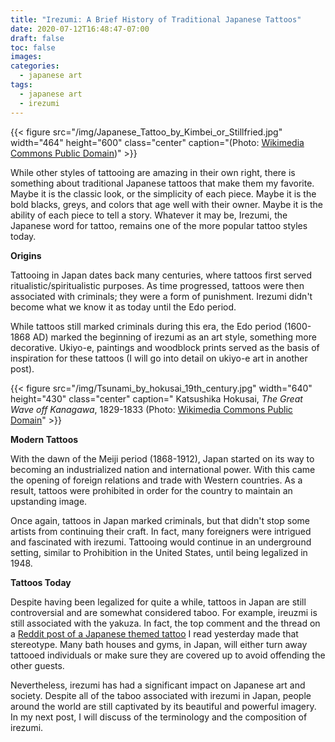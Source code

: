 ```yaml
---
title: "Irezumi: A Brief History of Traditional Japanese Tattoos"
date: 2020-07-12T16:48:47-07:00
draft: false
toc: false
images:
categories:
  - japanese art
tags:
  - japanese art
  - irezumi
---
```


{{< figure src="/img/Japanese_Tattoo_by_Kimbei_or_Stillfried.jpg" width="464" height="600" class="center" caption="(Photo: [Wikimedia Commons Public Domain](https://commons.wikimedia.org/wiki/File:Japanese_Tattoo_by_Kimbei_or_Stillfried.jpg))" >}}

While other styles of tattooing are amazing in their own right, there is something about traditional Japanese tattoos that make them my favorite. Maybe it is the classic look, or the simplicity of each piece. Maybe it is the bold blacks, greys, and colors that age well with their owner. Maybe it is the ability of each piece to tell a story. Whatever it may be, Irezumi, the Japanese word for tattoo, remains one of the more popular tattoo styles today.

**Origins**

Tattooing in Japan dates back many centuries, where tattoos first served ritualistic/spiritualistic purposes. As time progressed, tattoos were then associated with criminals; they were a form of punishment. Irezumi didn't become what we know it as today until the Edo period.

While tattoos still marked criminals during this era, the Edo period (1600-1868 AD) marked the beginning of irezumi as an art style, something more decorative. Ukiyo-e, paintings and woodblock prints served as the basis of inspiration for these tattoos (I will go into detail on ukiyo-e art in another post). 

{{< figure src="/img/Tsunami_by_hokusai_19th_century.jpg" width="640" height="430" class="center" caption=" Katsushika Hokusai, *The Great Wave off Kanagawa*, 1829-1833 (Photo: [Wikimedia Commons Public Domain](https://commons.wikimedia.org/wiki/File:Tsunami_by_hokusai_19th_century.jpg)" >}}

**Modern Tattoos**

With the dawn of the Meiji period (1868-1912), Japan started on its way to becoming an industrialized nation and international power. With this came the opening of foreign relations and trade with Western countries. As a result, tattoos were prohibited in order for the country to maintain an upstanding image. 

Once again, tattoos in Japan marked criminals, but that didn't stop some artists from continuing their craft. In fact, many foreigners were intrigued and fascinated with irezumi. Tattooing would continue in an underground setting, similar to Prohibition in the United States, until being legalized in 1948.

**Tattoos Today**

Despite having been legalized for quite a while, tattoos in Japan are still controversial and are somewhat considered taboo. For example, ireuzmi is still associated with the yakuza. In fact, the top comment and the thread on a [Reddit post of a Japanese themed tattoo](https://www.reddit.com/r/pics/comments/hpvwv2/japanese_tattoos/fxu7f1s?utm_source=share&utm_medium=web2x) I read yesterday made that stereotype. Many bath houses and gyms, in Japan, will either turn away tattooed individuals or make sure they are covered up to avoid offending the other guests. 

Nevertheless, irezumi has had a significant impact on Japanese art and society. Despite all of the taboo associated with irezumi in Japan, people around the world are still captivated by its beautiful and powerful imagery. In my next post, I will discuss of the terminology and the composition of irezumi.
